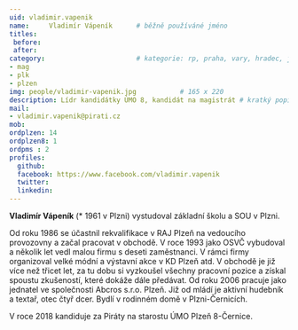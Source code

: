 ```yaml
---
uid: vladimir.vapenik
name:     Vladimír Vápeník      # běžně používáné jméno
titles:
 before: 
 after: 
category:						# kategorie: rp, praha, vary, hradec, jmk, senat
- mag
- plk
- plzen                 
img: people/vladimir-vapenik.jpg           # 165 x 220
description: Lídr kandidátky ÚMO 8, kandidát na magistrát # kratký popis, max 160 znaků
mail:
- vladimir.vapenik@pirati.cz
mob: 
ordplzen: 14
ordplzen8: 1
ordpms : 2
profiles:
  github: 
  facebook: https://www.facebook.com/vladimir.vapenik
  twitter:
  linkedin: 
---
```


**Vladimír Vápeník** (* 1961 v Plzni) vystudoval základní školu a SOU v Plzni. 

Od roku 1986 se účastnil rekvalifikace v RAJ Plzeň na vedoucího provozovny a začal pracovat v obchodě. V roce 1993 jako OSVČ vybudoval a několik let vedl malou firmu s deseti zaměstnanci. 
V rámci firmy organizoval velké módní a výstavní akce v KD Plzeň atd. V obchodě je již více než třicet let, za tu dobu si vyzkoušel všechny pracovní pozice a získal spoustu zkušeností,
které dokáže dále předávat. Od roku 2006 pracuje jako jednatel ve společnosti Abcros s.r.o. Plzeň. Již od mládí je aktivní hudebník a textař, otec čtyř dcer. Bydlí v rodinném domě v Plzni-Černicích.

V roce 2018 kandiduje za Piráty na starostu ÚMO Plzeň 8-Černice.